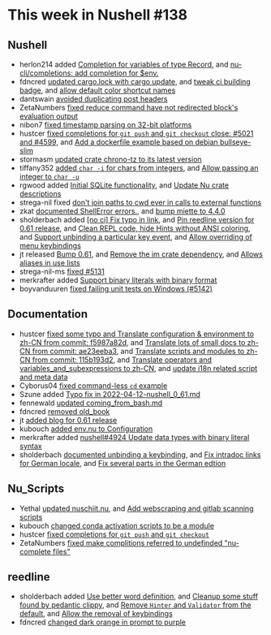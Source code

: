 # This week in Nushell #138

## Nushell

- herlon214 added [Completion for variables of type Record](https://github.com/nushell/nushell/pull/5204), and [nu-cli/completions: add completion for $env.](https://github.com/nushell/nushell/pull/5199)
- fdncred [updated cargo.lock with cargo update](https://github.com/nushell/nushell/pull/5201), and [tweak ci building badge](https://github.com/nushell/nushell/pull/5187), and [allow default color shortcut names](https://github.com/nushell/nushell/pull/5177)
- dantswain [avoided duplicating post headers](https://github.com/nushell/nushell/pull/5200)
- ZetaNumbers [fixed reduce command have not redirected block's evaluation output](https://github.com/nushell/nushell/pull/5193)
- nibon7 [fixed timestamp parsing on 32-bit platforms](https://github.com/nushell/nushell/pull/5192)
- hustcer [fixed completions for `git push` and `git checkout` close: #5021 and #4599](https://github.com/nushell/nushell/pull/5188), and [Add a dockerfile example based on debian bullseye-slim](https://github.com/nushell/nushell/pull/5176)
- stormasm [updated crate chrono-tz to its latest version](https://github.com/nushell/nushell/pull/5184)
- tiffany352 [added `char -i` for chars from integers](https://github.com/nushell/nushell/pull/5183), and [Allow passing an integer to `char -u`](https://github.com/nushell/nushell/pull/5174)
- rgwood added [Initial SQLite functionality](https://github.com/nushell/nushell/pull/5182), and [Update Nu crate descriptions](https://github.com/nushell/nushell/pull/5159)
- strega-nil fixed [don't join paths to cwd ever in calls to external functions](https://github.com/nushell/nushell/pull/5180)
- zkat [documented ShellError errors.](https://github.com/nushell/nushell/pull/5172), and [bump miette to 4.4.0](https://github.com/nushell/nushell/pull/5167)
- sholderbach added [[no ci] Fix typo in link](https://github.com/nushell/nushell/pull/5168), and [Pin reedline version for 0.61 release](https://github.com/nushell/nushell/pull/5164), and [Clean REPL code, hide Hints without ANSI coloring](https://github.com/nushell/nushell/pull/5157), and [Support unbinding a particular key event](https://github.com/nushell/nushell/pull/5152), and [Allow overriding of menu keybindings](https://github.com/nushell/nushell/pull/5148)
- jt released [Bump 0.61](https://github.com/nushell/nushell/pull/5166), and [Remove the im crate dependency](https://github.com/nushell/nushell/pull/5161), and [Allows aliases in use lists](https://github.com/nushell/nushell/pull/5150)
- strega-nil-ms [fixed #5131](https://github.com/nushell/nushell/pull/5153)
- merkrafter added [Support binary literals with binary format](https://github.com/nushell/nushell/pull/5149)
- boyvanduuren [fixed failing unit tests on Windows (#5142)](https://github.com/nushell/nushell/pull/5143)

## Documentation

- hustcer [fixed some typo and Translate configuration & environment to zh-CN from commit: f5987a82d](https://github.com/nushell/nushell.github.io/pull/400), and [Translate lots of small docs to zh-CN from commit: ae23eeba3](https://github.com/nushell/nushell.github.io/pull/396), and [Translate scripts and modules to zh-CN from commit: 115b193d2](https://github.com/nushell/nushell.github.io/pull/392), and [Translate operators and variables_and_subexpressions to zh-CN](https://github.com/nushell/nushell.github.io/pull/391), and [update i18n related script and meta data](https://github.com/nushell/nushell.github.io/pull/386)
- Cyborus04 [fixed command-less `cd` example](https://github.com/nushell/nushell.github.io/pull/399)
- Szune added [Typo fix in 2022-04-12-nushell_0_61.md](https://github.com/nushell/nushell.github.io/pull/398)
- fennewald [updated coming_from_bash.md](https://github.com/nushell/nushell.github.io/pull/397)
- fdncred [removed old_book](https://github.com/nushell/nushell.github.io/pull/395)
- jt [added blog for 0.61 release](https://github.com/nushell/nushell.github.io/pull/394)
- kubouch [added env.nu to Configuration](https://github.com/nushell/nushell.github.io/pull/393)
- merkrafter added [nushell#4924 Update data types with binary literal syntax](https://github.com/nushell/nushell.github.io/pull/390)
- sholderbach [documented unbinding a keybinding](https://github.com/nushell/nushell.github.io/pull/389), and [Fix intradoc links for German locale](https://github.com/nushell/nushell.github.io/pull/388), and [Fix several parts in the German edtion](https://github.com/nushell/nushell.github.io/pull/387)

## Nu_Scripts

- Yethal [updated nuschiit.nu](https://github.com/nushell/nu_scripts/pull/208), and [Add webscraping and gitlab scanning scripts](https://github.com/nushell/nu_scripts/pull/206)
- kubouch [changed conda activation scripts to be a module](https://github.com/nushell/nu_scripts/pull/205)
- hustcer [fixed completions for `git push` and `git checkout`](https://github.com/nushell/nu_scripts/pull/204)
- ZetaNumbers [fixed make complitions referred to undefinded "nu-complete files"](https://github.com/nushell/nu_scripts/pull/203)

## reedline

- sholderbach added [Use better word definition](https://github.com/nushell/reedline/pull/396), and [Cleanup some stuff found by pedantic clippy](https://github.com/nushell/reedline/pull/394), and [Remove `Hinter` and `Validator` from the default](https://github.com/nushell/reedline/pull/393), and [Allow the removal of keybindings](https://github.com/nushell/reedline/pull/391)
- fdncred [changed dark orange in prompt to purple](https://github.com/nushell/reedline/pull/395)
